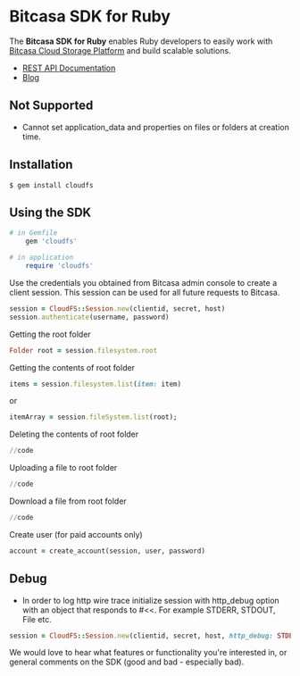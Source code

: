 # Bitcasa SDK for Ruby

The **Bitcasa SDK for Ruby** enables Ruby developers to easily work with [Bitcasa 
Cloud Storage Platform](https://www.bitcasa.com/) and build scalable solutions.

* [REST API Documentation](https://www.bitcasa.com/cloudfs-api-docs/)
* [Blog](http://blog.bitcasa.com/)

##	Not Supported

*	Cannot set application_data and properties on files or folders at creation time.

##	Installation

	$ gem install cloudfs

## Using the SDK

```ruby
# in Gemfile
    gem 'cloudfs'

# in application
    require 'cloudfs'
```

Use the credentials you obtained from Bitcasa admin console to create a client session. This session can be used for all future requests to Bitcasa.

```ruby
session = CloudFS::Session.new(clientid, secret, host)
session.authenticate(username, password)
```

Getting the root folder

```ruby
Folder root = session.filesystem.root
```

Getting the contents of root folder

```ruby
items = session.filesystem.list(item: item)	
```

or

```ruby
itemArray = session.fileSystem.list(root);
```

Deleting the contents of root folder

```ruby
//code
```

Uploading a file to root folder

```ruby
//code
```

Download a file from root folder

```ruby
//code
```

Create user (for paid accounts only)

```ruby
account = create_account(session, user, password)
```

##	Debug
*	In order to log http wire trace initialize session with http_debug option 
	with an object that responds to #<<. For example STDERR, STDOUT, File etc.

```ruby
session = CloudFS::Session.new(clientid, secret, host, http_debug: STDERR)
```

We would love to hear what features or functionality you're interested in, or general comments on the SDK (good and bad - especially bad).
